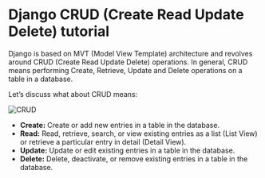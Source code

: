 # Django CRUD (Create Read Update Delete) tutorial

Django is based on MVT (Model View Template) architecture and revolves around CRUD (Create Read Update Delete) operations. In general, CRUD means performing Create, Retrieve, Update and Delete operations on a table in a database. 

Let’s discuss what about CRUD means:

![CRUD](https://raw.githubusercontent.com/app-generator/django-simple-charts/master/media/admin_import.png)

- **Create:** Create or add new entries in a table in the database.
- **Read:** Read, retrieve, search, or view existing entries as a list (List View) or retrieve a particular entry in detail (Detail View).
- **Update:** Update or edit existing entries in a table in the database.
- **Delete:** Delete, deactivate, or remove existing entries in a table in the database.
